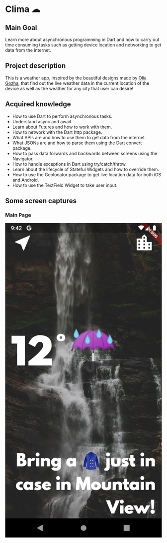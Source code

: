 # Clima ☁

## Main Goal
Learn more about asynchronous programming in Dart and how to carry out time consuming tasks such as getting device location and networking to get data from the internet. 

## Project description
This is a weather app, inspired by the beautiful designs made by [Olia Gozha](https://dribbble.com/shots/4663154-), that find out the live weather data in the current location of the device as well as the weather for any city that user can desire!

## Acquired knowledge

- How to use Dart to perform asynchronous tasks.
- Understand async and await.
- Learn about Futures and how to work with them.
- How to network with the Dart http package.
- What APIs are and how to use them to get data from the internet.
- What JSONs are and how to parse them using the Dart convert package.
- How to pass data forwards and backwards between screens using the Navigator.
- How to handle exceptions in Dart using try/catch/throw.
- Learn about the lifecycle of Stateful Widgets and how to override them.
- How to use the Geolocator package to get live location data for both iOS and Android.
- How to use the TextField Widget to take user input.

## Some screen captures

### Main Page
![](https://github.com/ivanseibel/assets/blob/master/img/clima/Screenshot_1579297362.png)
